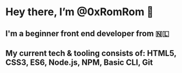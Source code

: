 # Hey there, I’m @0xRomRom 👋
## I'm a beginner front end developer from 🇳🇱
## My current tech & tooling consists of: HTML5, CSS3, ES6, Node.js, NPM, Basic CLI, Git

<!---
0xRomRom/0xRomRom is a ✨ special ✨ repository because its `README.md` (this file) appears on your GitHub profile.
You can click the Preview link to take a look at your changes.
--->

